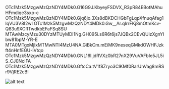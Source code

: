 OTc1Mzk5MzgwMzQzNDY4MDk0.G16G9J.KbyeyFSDVX_R3pR84EBotMAhuHFmdiqe3sxp-c
OTc1Mzk5MzgwMzQzNDY4MDk0.Gjq6jo.3Xs8dBKDCHGbFgLqpXfnuqAfag1IqVU3V8I2wI
OTc1Mzk5MzgwMzQzNDY4MDk0.Gw__Ar.qIrrFKj8mOtmKcv-Q83u9XCRTwdkbEFaFSq8SU
MTAwMzcyMzu30DYzMTUyMDI1Ng.GH095i.s6R6t6js7JQBx2CEvQUizXgnYIbw81bpM-YR-E
MTA0MTgxMjIxMTMwNTI4MzU4NA.GiBkCm.mEiMK9neseqGMkdOWHFJzkft4nHnfEGU-IVtqo
OTc1Mzk5MzgwMzQzNDY4MDk0.GNL16l.jdRVXz0bR27nX29VuVAFbIe5JL5iS_CJ0NcIFA
OTc1Mzk5MzgwMzQzNDY4MDk0.GftcCa.tV1f8Zryo3CIKMf0RarUhVag8mRSr9VjRE2cBI

![alt text](https://i.kym-cdn.com/photos/images/newsfeed/000/096/044/trollface.jpg?1296494117)
